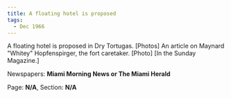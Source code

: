 ```yaml
---  
title: A floating hotel is proposed  
tags:  
  - Dec 1966  
---  
```

  
A floating hotel is proposed in Dry Tortugas. [Photos] An article on Maynard "Whitey" Hopfenspirger, the fort caretaker. [Photo] [In the Sunday Magazine.]  
  
Newspapers: **Miami Morning News or The Miami Herald**  
  
Page: **N/A**, Section: **N/A** 
